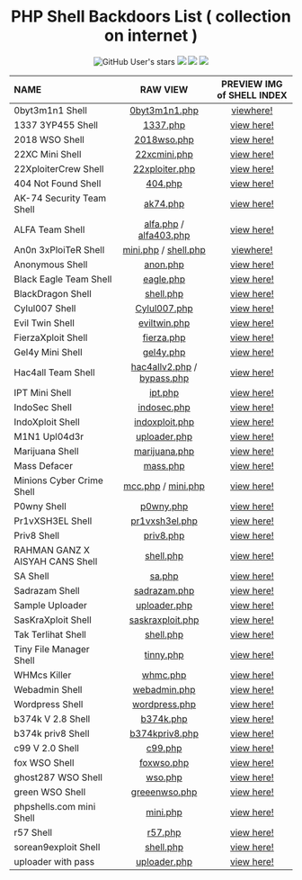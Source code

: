 <div align="center">
 <h1> PHP Shell Backdoors List ( collection on internet ) </h1>
</div>

<p align="center">
<img alt="GitHub User's stars" src="https://img.shields.io/github/stars/1337r0j4n/php-backdoors?style=for-the-badge">
<img src="https://img.shields.io/github/forks/1337r0j4n/php-backdoors?color=orange&style=for-the-badge">
<img src="https://img.shields.io/github/issues/1337r0j4n/php-backdoors?color=red&style=for-the-badge">
<img src="https://img.shields.io/badge/By%20-7r0j4n-lime?style=for-the-badge">
</p>

| NAME | RAW VIEW | PREVIEW IMG of SHELL INDEX |
| :--- | :-------:| :-----: |
| 0byt3m1n1 Shell | [0byt3m1n1.php](https://raw.githubusercontent.com/1337r0j4n/webshells/main/SHELLs/0byt3m1n1%20Shell/0byt3m1n1.php) | [viewhere!](https://github.com/1337r0j4n/webshells/tree/main/SHELLs/0byt3m1n1%20Shell) |
| 1337 3YP455 Shell | [1337.php](https://raw.githubusercontent.com/1337r0j4n/webshells/main/SHELLs/1337%203YP455%20Shell/1337.php) | [view here!](https://github.com/1337r0j4n/webshells/tree/main/SHELLs/1337%203YP455%20Shell) |
| 2018 WSO Shell | [2018wso.php](https://github.com/1337r0j4n/webshells/raw/main/SHELLs/2018%20WSO%20Shell/2018wso.php) | [view here!](https://github.com/1337r0j4n/webshells/tree/main/SHELLs/2018%20WSO%20Shell) |
| 22XC Mini Shell | [22xcmini.php](https://raw.githubusercontent.com/1337r0j4n/webshells/main/SHELLs/22XC%20Mini%20Shell/22xcmini.php) | [view here!](https://github.com/1337r0j4n/webshells/tree/main/SHELLs/22XC%20Mini%20Shell) |
| 22XploiterCrew Shell | [22xploiter.php](https://raw.githubusercontent.com/1337r0j4n/webshells/main/SHELLs/22XploiterCrew%20Shell/22xploiter.php) | [view here!](https://github.com/1337r0j4n/webshells/tree/main/SHELLs/22XploiterCrew%20Shell) |
| 404 Not Found Shell | [404.php](https://raw.githubusercontent.com/1337r0j4n/webshells/main/SHELLs/404%20Not%20Found%20Shell/404.php) | [view here!](https://github.com/1337r0j4n/webshells/tree/main/SHELLs/404%20Not%20Found%20Shell) |
| AK-74 Security Team Shell | [ak74.php](https://raw.githubusercontent.com/1337r0j4n/webshells/main/SHELLs/AK-74%20Security%20Team%20Shell/ak47.php) | [view here!](https://github.com/1337r0j4n/webshells/tree/main/SHELLs/AK-74%20Security%20Team%20Shell) |
| ALFA Team Shell | [alfa.php](https://raw.githubusercontent.com/1337r0j4n/webshells/main/SHELLs/ALFA%20Team%20Shell/alfa.php) / [alfa403.php](https://raw.githubusercontent.com/1337r0j4n/webshells/main/SHELLs/ALFA%20Team%20Shell/alfa403.php) | [view here!](https://github.com/1337r0j4n/webshells/tree/main/SHELLs/ALFA%20Team%20Shell) |
| An0n 3xPloiTeR Shell | [mini.php](https://raw.githubusercontent.com/1337r0j4n/webshells/main/SHELLs/An0n%203xPloiTeR%20Shell/mini.php) / [shell.php](https://raw.githubusercontent.com/1337r0j4n/webshells/main/SHELLs/An0n%203xPloiTeR%20Shell/shell.php) | [viewhere!](https://github.com/1337r0j4n/webshells/tree/main/SHELLs/An0n%203xPloiTeR%20Shell) |
| Anonymous Shell | [anon.php](https://raw.githubusercontent.com/1337r0j4n/php-backdoors/main/SHELLs/Anonymous%20Shell/anon.php) | [view here!](https://github.com/1337r0j4n/php-backdoors/tree/main/SHELLs/Anonymous%20Shell) |
| Black Eagle Team Shell | [eagle.php](https://raw.githubusercontent.com/1337r0j4n/webshells/main/SHELLs/Black%20Eagle%20Team%20Shell/eagle.php) | [view here!](https://github.com/1337r0j4n/webshells/tree/main/SHELLs/Black%20Eagle%20Team%20Shell) |
| BlackDragon Shell | [shell.php](https://raw.githubusercontent.com/1337r0j4n/webshells/main/SHELLs/BlackDragon%20Shell/shell.php) | [view here!](https://github.com/1337r0j4n/webshells/tree/main/SHELLs/BlackDragon%20Shell) |
| Cylul007 Shell | [Cylul007.php](https://raw.githubusercontent.com/1337r0j4n/webshells/main/SHELLs/Cylul007%20Shell/Cylul007.php) | [view here!](https://github.com/1337r0j4n/webshells/tree/main/SHELLs/Cylul007%20Shell) |
| Evil Twin Shell | [eviltwin.php](https://raw.githubusercontent.com/1337r0j4n/webshells/main/SHELLs/Evil%20Twin%20Shell/eviltwin.php) | [view here!](https://github.com/1337r0j4n/webshells/tree/main/SHELLs/Evil%20Twin%20Shell) |
| FierzaXploit Shell | [fierza.php](https://raw.githubusercontent.com/1337r0j4n/webshells/main/SHELLs/FierzaXploit%20Shell/fierza.php) | [view here!](https://github.com/1337r0j4n/webshells/tree/main/SHELLs/FierzaXploit%20Shell) |
| Gel4y Mini Shell | [gel4y.php](https://raw.githubusercontent.com/1337r0j4n/webshells/main/SHELLs/Gel4y%20Mini%20Shell/gel4y.php) | [view here!](https://github.com/1337r0j4n/webshells/tree/main/SHELLs/Gel4y%20Mini%20Shell) |
| Hac4all Team Shell | [hac4allv2.php](https://raw.githubusercontent.com/1337r0j4n/webshells/main/SHELLs/Hac4all%20Team%20Shell/hac4allv2.php) / [bypass.php](https://raw.githubusercontent.com/1337r0j4n/webshells/main/SHELLs/Hac4all%20Team%20Shell/bypass.php)| [view here!](https://github.com/1337r0j4n/webshells/tree/main/SHELLs/Hac4all%20Team%20Shell) |
| IPT Mini Shell | [ipt.php](https://raw.githubusercontent.com/1337r0j4n/webshells/main/SHELLs/IPT%20Mini%20Shell/ipt.php) | [view here!](https://github.com/1337r0j4n/webshells/tree/main/SHELLs/IPT%20Mini%20Shell) |
| IndoSec Shell | [indosec.php](https://raw.githubusercontent.com/1337r0j4n/webshells/main/SHELLs/IndoSec%20Shell/indosec.php) | [view here!](https://github.com/1337r0j4n/webshells/tree/main/SHELLs/IndoSec%20Shell) |
| IndoXploit Shell | [indoxploit.php](https://raw.githubusercontent.com/1337r0j4n/webshells/main/SHELLs/IndoXploit%20Shell/indoxploit.php) | [view here!](https://github.com/1337r0j4n/webshells/tree/main/SHELLs/IndoXploit%20Shell) |
| M1N1 Upl04d3r | [uploader.php](https://raw.githubusercontent.com/1337r0j4n/webshells/main/SHELLs/M1N1%20Upl04d3r/uploader.php) | [view here!](https://github.com/1337r0j4n/webshells/tree/main/SHELLs/M1N1%20Upl04d3r) |
| Marijuana Shell | [marijuana.php](https://raw.githubusercontent.com/1337r0j4n/webshells/main/SHELLs/Marijuana%20Shell/marijuana.php) | [view here!](https://github.com/1337r0j4n/webshells/tree/main/SHELLs/Marijuana%20Shell) |
| Mass Defacer | [mass.php](https://raw.githubusercontent.com/1337r0j4n/webshells/main/SHELLs/Mass%20Defacer/mass.php) | [view here!](https://github.com/1337r0j4n/webshells/tree/main/SHELLs/Mass%20Defacer) |
| Minions Cyber Crime Shell | [mcc.php](https://raw.githubusercontent.com/1337r0j4n/webshells/main/SHELLs/Minions%20Cyber%20Crime%20Shell/mcc.php) / [mini.php](https://raw.githubusercontent.com/1337r0j4n/webshells/main/SHELLs/Minions%20Cyber%20Crime%20Shell/mini.php) | [view here!](https://github.com/1337r0j4n/webshells/tree/main/SHELLs/Minions%20Cyber%20Crime%20Shell) |
| P0wny Shell | [p0wny.php](https://raw.githubusercontent.com/1337r0j4n/webshells/main/SHELLs/P0wny%20Shell/p0wny.php) | [view here!](https://github.com/1337r0j4n/webshells/tree/main/SHELLs/P0wny%20Shell) |
| Pr1vXSH3EL Shell | [pr1vxsh3el.php](https://raw.githubusercontent.com/1337r0j4n/webshells/main/SHELLs/Pr1vXSH3EL%20Shell/pr1vxsh3el.php) | [view here!](https://github.com/1337r0j4n/webshells/tree/main/SHELLs/Pr1vXSH3EL%20Shell) |
| Priv8 Shell | [priv8.php](https://raw.githubusercontent.com/1337r0j4n/webshells/main/SHELLs/Priv8%20Shell/priv8.php) | [view here!](https://github.com/1337r0j4n/webshells/tree/main/SHELLs/Priv8%20Shell) |
| RAHMAN GANZ X AISYAH CANS Shell | [shell.php](https://raw.githubusercontent.com/1337r0j4n/webshells/main/SHELLs/RAHMAN%20GANZ%20X%20AISYAH%20CANS%20Shell/shell.php) | [view here!](https://github.com/1337r0j4n/webshells/tree/main/SHELLs/RAHMAN%20GANZ%20X%20AISYAH%20CANS%20Shell) |
| SA Shell | [sa.php](https://raw.githubusercontent.com/1337r0j4n/webshells/main/SHELLs/SA%20Shell/sa.php) | [view here!](https://github.com/1337r0j4n/webshells/tree/main/SHELLs/SA%20Shell) |
| Sadrazam Shell | [sadrazam.php](https://raw.githubusercontent.com/1337r0j4n/webshells/main/SHELLs/Sadrazam%20Shell/sadrazam.php) | [view here!](https://github.com/1337r0j4n/webshells/tree/main/SHELLs/Sadrazam%20Shell) |
| Sample Uploader | [uploader.php](https://raw.githubusercontent.com/1337r0j4n/webshells/main/SHELLs/Sample%20Uploader/uploader.php) | [view here!](https://github.com/1337r0j4n/webshells/tree/main/SHELLs/Sample%20Uploader) |
| SasKraXploit Shell | [saskraxploit.php](https://raw.githubusercontent.com/1337r0j4n/webshells/main/SHELLs/SasKraXploit%20Shell/saskraxploit.php) | [view here!](https://github.com/1337r0j4n/webshells/tree/main/SHELLs/SasKraXploit%20Shell) |
| Tak Terlihat Shell | [shell.php](https://raw.githubusercontent.com/1337r0j4n/webshells/main/SHELLs/Tak%20Terlihat%20Shell/shell.php) | [view here!](https://github.com/1337r0j4n/webshells/tree/main/SHELLs/Tak%20Terlihat%20Shell) |
| Tiny File Manager Shell | [tinny.php](https://raw.githubusercontent.com/1337r0j4n/webshells/main/SHELLs/Tiny%20File%20Manager%20Shell/tinny.php) | [view here!](https://github.com/1337r0j4n/webshells/tree/main/SHELLs/Tiny%20File%20Manager%20Shell) |
| WHMcs Killer | [whmc.php](https://raw.githubusercontent.com/1337r0j4n/webshells/main/SHELLs/WHMcs%20Killer/whmc.php) | [view here!](https://github.com/1337r0j4n/webshells/tree/main/SHELLs/WHMcs%20Killer) |
| Webadmin Shell | [webadmin.php](https://raw.githubusercontent.com/1337r0j4n/webshells/main/SHELLs/Webadmin%20Shell/webadmin.php) | [view here!](https://github.com/1337r0j4n/webshells/tree/main/SHELLs/Webadmin%20Shell) |
| Wordpress Shell | [wordpress.php](https://raw.githubusercontent.com/1337r0j4n/webshells/main/SHELLs/Wordpress%20Shell/wordpress.php) | [view here!](https://github.com/1337r0j4n/webshells/tree/main/SHELLs/Wordpress%20Shell) |
| b374k V 2.8 Shell | [b374k.php](https://raw.githubusercontent.com/1337r0j4n/webshells/main/SHELLs/b374k%20V%202.8%20Shell/b374k.php) | [view here!](https://github.com/1337r0j4n/webshells/tree/main/SHELLs/b374k%20V%202.8%20Shell) |
| b374k priv8 Shell | [b374kpriv8.php](https://raw.githubusercontent.com/1337r0j4n/webshells/main/SHELLs/b374k%20priv8%20Shell/b374kpriv8.php) | [view here!](https://github.com/1337r0j4n/webshells/tree/main/SHELLs/b374k%20priv8%20Shell) |
| c99 V 2.0 Shell | [c99.php](https://raw.githubusercontent.com/1337r0j4n/webshells/main/SHELLs/c99%20V%202.0%20Shell/c99.php) | [view here!](https://github.com/1337r0j4n/webshells/tree/main/SHELLs/c99%20V%202.0%20Shell) |
| fox WSO Shell | [foxwso.php](https://raw.githubusercontent.com/1337r0j4n/webshells/main/SHELLs/fox%20WSO%20Shell/foxwso.php) | [view here!](https://github.com/1337r0j4n/webshells/tree/main/SHELLs/fox%20WSO%20Shell) |
| ghost287 WSO Shell | [wso.php](https://raw.githubusercontent.com/1337r0j4n/webshells/main/SHELLs/ghost287%20WSO%20Shell/wso.php) | [view here!](https://github.com/1337r0j4n/webshells/tree/main/SHELLs/ghost287%20WSO%20Shell) |
| green WSO Shell | [greeenwso.php](https://raw.githubusercontent.com/1337r0j4n/webshells/main/SHELLs/green%20WSO%20Shell/greenwso.php) | [view here!](https://github.com/1337r0j4n/webshells/tree/main/SHELLs/green%20WSO%20Shell) |
| phpshells.com mini Shell | [mini.php](https://raw.githubusercontent.com/1337r0j4n/webshells/main/SHELLs/phpshells.com%20mini%20Shell/mini.php) | [view here!](https://github.com/1337r0j4n/webshells/tree/main/SHELLs/phpshells.com%20mini%20Shell) |
| r57 Shell | [r57.php](https://raw.githubusercontent.com/1337r0j4n/webshells/main/SHELLs/r57%20Shell/r57.php) | [view here!](https://github.com/1337r0j4n/webshells/tree/main/SHELLs/r57%20Shell) |
| sorean9exploit Shell | [shell.php](https://raw.githubusercontent.com/1337r0j4n/webshells/main/SHELLs/sorean9exploit%20Shell/shell.php) | [view here!](https://github.com/1337r0j4n/webshells/tree/main/SHELLs/sorean9exploit%20Shell) |
| uploader with pass | [uploader.php](https://raw.githubusercontent.com/1337r0j4n/webshells/main/SHELLs/uploader%20with%20pass/uploader.php) | [view here!](https://github.com/1337r0j4n/webshells/tree/main/SHELLs/uploader%20with%20pass) |
